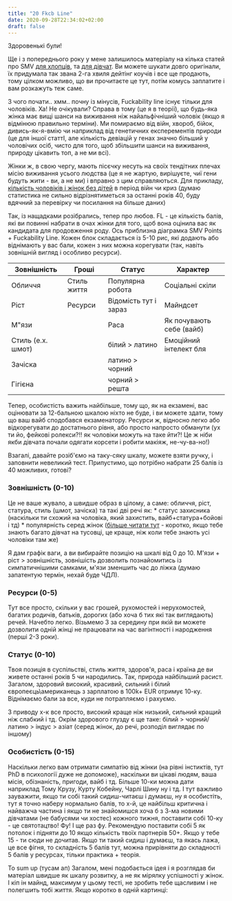 ```yaml
---
title: "20 Fkcb Line"
date: 2020-09-28T22:34:02+02:00
draft: false
---
```


Здоровенькі були! 

Ще і з попереднього року у мене залишилось матеріалу на кілька статей про SMV [для хлопців](https://www.darktriad.art/posts/09/), та [для дівчат](https://www.darktriad.art/posts/08/). Ви можете шукати довго оригінали, їх придумала так звана 2-га хвиля дейтінг коучів і все ще продають, тому цілком можливо, що ви прочитаєте це тут, потім комусь заплатите і вам розкажуть теж саме. 

 З чого почати.. хмм.. почну із мінусів, Fuckability line існує тільки для чоловіків. Ха! Не очікували? Справа в тому (це я в теорії), що будь-яка жінка має вищі шанси на виживання ніж найальфічніший чоловік (якщо я відмінюю правильно терміни). Ми помираємо від війн, хвороб, бійок, дивись-як-я-вмію чи наприклад від генетичних експерементів природи (це для іншої статтІ, але кількість девіацій у генах значно більший у чоловічих осіб, чисто для того, щоб збільшити шанси на виживання, природу цікавить топ, а не ми всі). 
 
 Жінки ж, в свою чергу, мають пісєчку несуть на своїх тендітних плечах місію виживання усього людства (це я не жартую, вирішуєте, чиї гени будуть жити - ви, а не ми) і вправно з цим справляються. Для прикладу, [кількість чоловіків і жінок без дітей](https://www.cbs.nl/en-gb/news/2010/27/more-childless-men) в період війн чи криз (думаю статистика не сильно відрізнятиметься за останні років 40, буду вдячний за перевірку чи посилання на більше даних)  
 
 Так, із нащадками розібрались, тепер про любов. FL - це кількість балів, які ви повинні набрати в очах жінки для того, щоб вона оцінила вас як кандидата для продовження роду. Ось приблизна діаграмка SMV Points + Fuckability Line. Кожен блок складається із 5-10 рис, які додають або віднімають у вас бали, кожен з них можна корегувати (так, навіть зовнішній вигляд і особливо ресурси).

| Зовнішність       | Гроші       | Статус                                 | Характер                 |
|-------------------|-------------|----------------------------------------|--------------------------|
| Обличчя           | Стиль життя | Популярна робота                       | Соціальні скіли          |
| Ріст              | Ресурси     | Відомість тут і зараз                  | Майндсет                 |
| М"язи             |             | Раса                                   | Як почувають себе (вайб) |
| Стиль (e.x. шмот) |             |   білий > латино                       | Емоційний інтелект бля   |
| Зачіска           |             |   латино > чорний                      |                          |
| Гігієна           |             |   чорний > решта                       |                          |

 Тепер, особистість важить найбільше, тому що, як на екзамені, вас оцінювати за 12-бальною шкалою ніхто не буде, і ви можете здати, тому що ваш вайб сподобався екзаменатору. Ресурси ж, відносно легко або відкорегувати до достатнього рівня, або просто напросто обманути (ух ти йо, фейкові ролекси?!! як чоловіки можуть на таке йти?! Це ж ніби якби дівчата почали одягати корсети і робити макіяж, не-чу-ва-но!)  
 
 Взагалі, давайте розіб'ємо на таку-сяку шкалу, можете взяти ручку, і заповнити невеликий тест. Припустимо, що потрібно набрати 25 балів із 40 можливих, готові? 
 
 ### Зовнішність (0-10) 
 Це не ваше жувало, а швидше образ в цілому, а саме: обличчя, ріст, статура, стиль (шмот, зачіска) та такі дві речі як:    * статус захисника (наскільки ти схожий на чоловіка, який захистить,    вайб+статура+бойові і тд)  * популярність серед жінок ([більше читати тут](https://www.darktriad.art/posts/24-5-switches-for-bitches/) - коротко, якщо тебе знають багато дівчат на тусовці, це краще, ніж коли тебе знають усі чоловіки там же)
 
 Я дам графік ваги, а ви вибирайте позицію на шкалі від 0 до 10.   М'язи + ріст > зовнішність, зовнішість дозволить познайомитись із симпатичнішими самками, м'язи зменшить час до ліжка (думаю запатентую термін, нехай буде ЧДЛ). 
 
 ### Ресурси (0-5) 
 Тут все просто, скільки у вас грошей, рухомостей і нерухомостей, багатих родичів, батьків, дорогих (або хоча б тих які так виглядають) речей. Начебто легко. Візьмемо 3 за середину при якій ви можете дозволити одній жінці не працювати на час вагінтності і народження (перші 2-3 роки). 
 
 ### Статус (0-10) 
 Твоя позиція в суспільстві, стиль життя, здоров'я, раса і країна де ви живете останні років 5 чи народились. Так, природа найбільший расист. Загалом, здоровий високий, красивий, сильний і білий європеєць\\американець з зарплатою в 100k+ EUR  отримує 10-ку. Віднімаємо бали за все, куди не потрапляємо і рахуємо. 
 
 З приводу х-к все просто, високий краще ніж низький, сильний кращий ніж слабкий і тд. Окрім здорового глузду є ще таке: білий > чорний/латино > індус > азіат (серед жінок, до речі, розподіл виглядає по іншому)
 
 ### Особистість (0-15) 
 Наскільки легко вам отримати симпатію від жінки (на рівні інстиктів, тут PhD в психології дуже не допоможе), наскільки ви цікаві людям, ваша місія, обізнаність, пригоди, вайб і тд. Більше 10-ки можна дати наприклад Тому Крузу, Курту Кобейну, Чарлі Шину ну і тд. І тут важливо зауважити, якщо ти собі такий сидиш-читаєш і думаєш, ну я особистіть, тут я точно наберу нормально балів, то  х-й, це найбільш критична і найважча частина і якщо ти не знайомишся хоча б з 3-ма новими дівчатами (не бабусями чи хостес) кожного тижня, поставити собі 10-ку - це святотацтво! Фу! І ще раз фу. Рекомендую поставити собі 5 як потолок і підняти до 10 якщо кількість твоїх партнерів 50+. Якщо у тебе 15 - ти сюди не дочитав. Якщо ти такий сидиш і думаєш, та якась лажа, це все фігня, то складність 5 балів тут, можна прирівняти до складності 5 балів у ресурсах, тільки практика + теорія. 
 
 To sum up (тусам ап) Загалом, мені подобається ідея і я розглядав би матеріал швидше як шкалу розвитку, а не як мірялку успішності у жінок. І кіп ін майнд, максимум у цьому тесті, не зробить тебе щасливим і не полегшить тобі життя.   Якщо коротко в одній картинці: